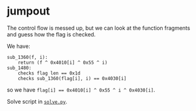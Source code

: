 # jumpout

The control flow is messed up, but we can look at the function fragments and guess how the flag is checked.

We have:
```
sub_1360(f, i):
    return (f ^ 0x4010[i] ^ 0x55 ^ i)
sub_1480:
    checks flag len == 0x1d
    checks sub_1360(flag[i], i) == 0x4030[i]
```
so we have `flag[i] == 0x4010[i] ^ 0x55 ^ i ^ 0x4030[i]`.

Solve script in [`solve.py`](solve.py).
